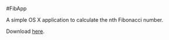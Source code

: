 #FibApp

A simple OS X application to calculate the nth Fibonacci number.

Download [here](http://loganmoore.me/wp-content/uploads/2013/12/FibApp.zip).
